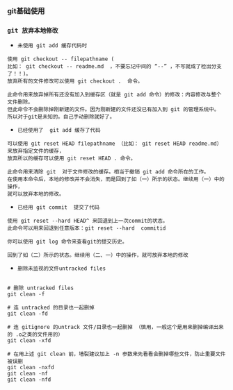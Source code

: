 ### git基础使用

### `git 放弃本地修改`
- `未使用 git add 缓存代码时`
```
使用 git checkout -- filepathname (
比如： git checkout -- readme.md  ，不要忘记中间的 “--” ，不写就成了检出分支了！！)。
放弃所有的文件修改可以使用 git checkout .  命令。

此命令用来放弃掉所有还没有加入到缓存区（就是 git add 命令）的修改：内容修改与整个文件删除。
但此命令不会删除掉刚新建的文件。因为刚新建的文件还没已有加入到 git 的管理系统中。
所以对于git是未知的。自己手动删除就好了。
```

- `已经使用了  git add 缓存了代码`
```
可以使用 git reset HEAD filepathname （比如： git reset HEAD readme.md）来放弃指定文件的缓存，
放弃所以的缓存可以使用 git reset HEAD . 命令。

此命令用来清除 git  对于文件修改的缓存。相当于撤销 git add 命令所在的工作。
在使用本命令后，本地的修改并不会消失，而是回到了如（一）所示的状态。继续用（一）中的操作，
就可以放弃本地的修改。
```

- `已经用 git commit  提交了代码`
```
使用 git reset --hard HEAD^ 来回退到上一次commit的状态。
此命令可以用来回退到任意版本：git reset --hard  commitid 

你可以使用 git log 命令来查看git的提交历史。

回到了如（二）所示的状态。继续用（二、一）中的操作，就可放弃本地的修改
```

- `删除未监视的文件untracked files`
```

# 删除 untracked files
git clean -f
 
# 连 untracked 的目录也一起删掉
git clean -fd
 
# 连 gitignore 的untrack 文件/目录也一起删掉 （慎用，一般这个是用来删掉编译出来的 .o之类的文件用的）
git clean -xfd
 
# 在用上述 git clean 前，墙裂建议加上 -n 参数来先看看会删掉哪些文件，防止重要文件被误删
git clean -nxfd
git clean -nf
git clean -nfd
```